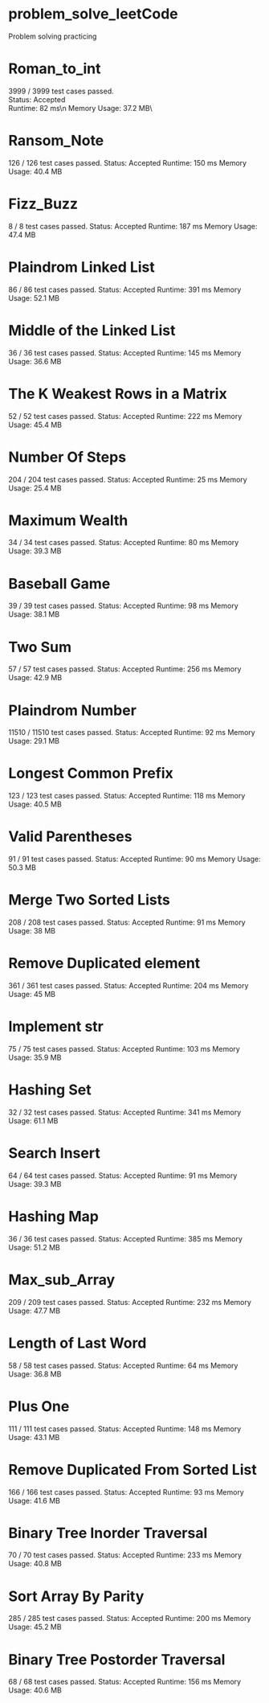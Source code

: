 # problem_solve_leetCode
Problem solving practicing 

# Roman_to_int
3999 / 3999 test cases passed.\
Status: Accepted\
Runtime: 82 ms\n
Memory Usage: 37.2 MB\

# Ransom_Note
126 / 126 test cases passed.
Status: Accepted
Runtime: 150 ms
Memory Usage: 40.4 MB

# Fizz_Buzz
8 / 8 test cases passed.
Status: Accepted
Runtime: 187 ms
Memory Usage: 47.4 MB

#  Plaindrom Linked List
86 / 86 test cases passed.
Status: Accepted
Runtime: 391 ms
Memory Usage: 52.1 MB


# Middle of the Linked List
36 / 36 test cases passed.
Status: Accepted
Runtime: 145 ms
Memory Usage: 36.6 MB

# The K Weakest Rows in a Matrix
52 / 52 test cases passed.
Status: Accepted
Runtime: 222 ms
Memory Usage: 45.4 MB

# Number Of Steps
204 / 204 test cases passed.
Status: Accepted
Runtime: 25 ms
Memory Usage: 25.4 MB

# Maximum Wealth
34 / 34 test cases passed.
Status: Accepted
Runtime: 80 ms
Memory Usage: 39.3 MB

# Baseball Game
39 / 39 test cases passed.
Status: Accepted
Runtime: 98 ms
Memory Usage: 38.1 MB

# Two Sum
57 / 57 test cases passed.
Status: Accepted
Runtime: 256 ms
Memory Usage: 42.9 MB

# Plaindrom Number
11510 / 11510 test cases passed.
Status: Accepted
Runtime: 92 ms
Memory Usage: 29.1 MB

# Longest Common Prefix
123 / 123 test cases passed.
Status: Accepted
Runtime: 118 ms
Memory Usage: 40.5 MB


# Valid Parentheses
91 / 91 test cases passed.
Status: Accepted
Runtime: 90 ms
Memory Usage: 50.3 MB

# Merge Two Sorted Lists
208 / 208 test cases passed.
Status: Accepted
Runtime: 91 ms
Memory Usage: 38 MB


# Remove Duplicated element
361 / 361 test cases passed.
Status: Accepted
Runtime: 204 ms
Memory Usage: 45 MB

# Implement str

75 / 75 test cases passed.
Status: Accepted
Runtime: 103 ms
Memory Usage: 35.9 MB

# Hashing Set

32 / 32 test cases passed.
Status: Accepted
Runtime: 341 ms
Memory Usage: 61.1 MB


# Search Insert

64 / 64 test cases passed.
Status: Accepted
Runtime: 91 ms
Memory Usage: 39.3 MB

# Hashing Map
36 / 36 test cases passed.
Status: Accepted
Runtime: 385 ms
Memory Usage: 51.2 MB

# Max_sub_Array
209 / 209 test cases passed.
Status: Accepted
Runtime: 232 ms
Memory Usage: 47.7 MB

# Length of Last Word
58 / 58 test cases passed.
Status: Accepted
Runtime: 64 ms
Memory Usage: 36.8 MB

# Plus One
111 / 111 test cases passed.
Status: Accepted
Runtime: 148 ms
Memory Usage: 43.1 MB

# Remove Duplicated From Sorted List
166 / 166 test cases passed.
Status: Accepted
Runtime: 93 ms
Memory Usage: 41.6 MB

# Binary Tree Inorder Traversal
70 / 70 test cases passed.
Status: Accepted
Runtime: 233 ms
Memory Usage: 40.8 MB

# Sort Array By Parity
285 / 285 test cases passed.
Status: Accepted
Runtime: 200 ms
Memory Usage: 45.2 MB

# Binary Tree Postorder Traversal
68 / 68 test cases passed.
Status: Accepted
Runtime: 156 ms
Memory Usage: 40.6 MB
